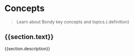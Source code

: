 <script setup>
import { computed } from 'vue'
import { useData } from 'vitepress'

const { theme } = useData()
</script>

# Concepts
> Learn about Bondy key concepts and topics.{.definition}

<div v-for="section in theme.sidebar['/concepts/']">
    <h2 v-if="section.items.filter(function(item){return item.isFeature}).length > 0">{{section.text}}</h2>
    <p>{{section.description}}</p>
    <Features class="VPHomeFeatures" :features="section.items.filter(function(item){return item.isFeature})"/>
</div>
